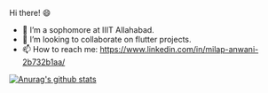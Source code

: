 Hi there! 😄

- 🌱 I’m a sophomore at IIIT Allahabad.
- 👯 I’m looking to collaborate on flutter projects.
- 📫 How to reach me: https://www.linkedin.com/in/milap-anwani-2b732b1aa/

[![Anurag's github stats](https://github-readme-stats.vercel.app/api?username=greenblade29&show_icons=true&theme=dark)](https://github.com/anuraghazra/github-readme-stats)



